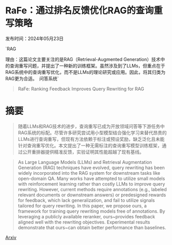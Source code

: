 # RaFe：通过排名反馈优化RAG的查询重写策略

发布时间：2024年05月23日

`RAG

理由：这篇论文主要关注的是RAG（Retrieval-Augmented Generation）技术中的查询重写问题，并提出了一种新的训练框架。虽然涉及到了LLMs，但重点在于RAG系统中的查询重写优化，而不是LLMs的理论研究或应用。因此，将其归类为RAG更为合适。` `问答系统`

> RaFe: Ranking Feedback Improves Query Rewriting for RAG

# 摘要

> 随着LLMs和RAG技术的进步，查询重写已成为开放领域问答等下游任务中RAG系统的标配。尽管许多研究尝试用小型模型结合强化学习来替代昂贵的LLMs进行查询重写，但现有方法依赖于标注或预设奖励，缺乏泛化且未能针对查询重写优化。本文提出了一种无需标注的查询重写模型训练框架，通过公开重排器提供精准反馈，实验证明其性能超越了现有基线。

> As Large Language Models (LLMs) and Retrieval Augmentation Generation (RAG) techniques have evolved, query rewriting has been widely incorporated into the RAG system for downstream tasks like open-domain QA. Many works have attempted to utilize small models with reinforcement learning rather than costly LLMs to improve query rewriting. However, current methods require annotations (e.g., labeled relevant documents or downstream answers) or predesigned rewards for feedback, which lack generalization, and fail to utilize signals tailored for query rewriting. In this paper, we propose ours, a framework for training query rewriting models free of annotations. By leveraging a publicly available reranker, ours~provides feedback aligned well with the rewriting objectives. Experimental results demonstrate that ours~can obtain better performance than baselines.

[Arxiv](https://arxiv.org/abs/2405.14431)
